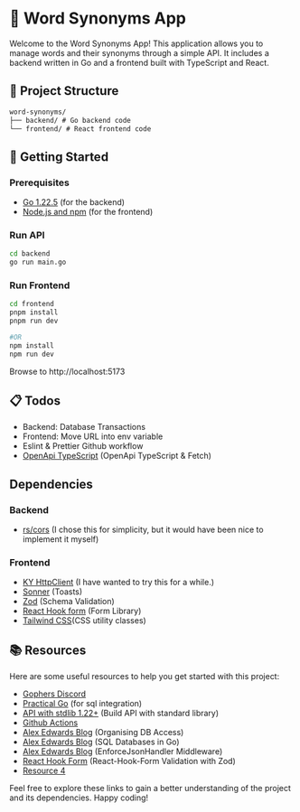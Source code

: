 # 📝 Word Synonyms App

Welcome to the Word Synonyms App! This application allows you to manage words and their synonyms through a simple API. It includes a backend written in Go and a frontend built with TypeScript and React.

## 📂 Project Structure

```md
word-synonyms/
├── backend/ # Go backend code
└── frontend/ # React frontend code
```

## 🚀 Getting Started

### Prerequisites

- [Go 1.22.5](https://golang.org/dl/) (for the backend)
- [Node.js and npm](https://nodejs.org/en/download/) (for the frontend)

### Run API

```sh
cd backend
go run main.go
```

### Run Frontend

```bash
cd frontend
pnpm install
pnpm run dev

#OR
npm install
npm run dev
```

Browse to http://localhost:5173

## :clipboard: Todos

- Backend: Database Transactions
- Frontend: Move URL into env variable
- Eslint & Prettier Github workflow
- [OpenApi TypeScript](https://github.com/openapi-ts/openapi-typescript) (OpenApi TypeScript & Fetch)

## Dependencies

### Backend

- [rs/cors](https://github.com/rs/cors) (I chose this for simplicity, but it would have been nice to implement it myself)

### Frontend

- [KY HttpClient](https://github.com/sindresorhus/ky) (I have wanted to try this for a while.)
- [Sonner](https://sonner.emilkowal.ski/) (Toasts)
- [Zod](https://zod.dev/) (Schema Validation)
- [React Hook form](https://www.react-hook-form.com/) (Form Library)
- [Tailwind CSS](https://tailwindcss.com/)(CSS utility classes)

## 📚 Resources

Here are some useful resources to help you get started with this project:

- [Gophers Discord](https://discord.com/invite/golang)
- [Practical Go](https://practicalgobook.net/posts/go-sqlite-no-cgo/) (for sql integration)
- [API with stdlib 1.22+](https://medium.com/@matteopampana/write-the-perfect-rest-api-with-go-1-22-fc7d510230c4) (Build API with standard library)
- [Github Actions](https://olegk.dev/github-actions-and-go#heading-github-actions)
- [Alex Edwards Blog](https://www.alexedwards.net/blog/organising-database-access) (Organising DB Access)
- [Alex Edwards Blog](https://www.alexedwards.net/blog/introduction-to-using-sql-databases-in-go) (SQL Databases in Go)
- [Alex Edwards Blog](https://www.alexedwards.net/blog/making-and-using-middleware) (EnforceJsonHandler Middleware)
- [React Hook Form](https://www.freecodecamp.org/news/react-form-validation-zod-react-hook-form/) (React-Hook-Form Validation with Zod)
- [Resource 4](#)

Feel free to explore these links to gain a better understanding of the project and its dependencies. Happy coding!
